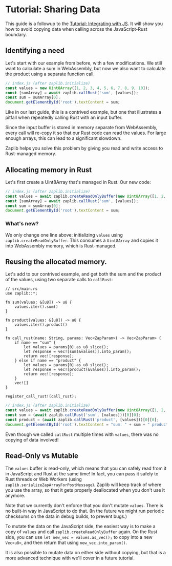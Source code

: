 # Tutorial: Sharing Data

This guide is a followup to the [Tutorial: Integrating with JS](./tutorial_js_rust_bridge.md). It will show you how to avoid copying data when calling across the JavaScript-Rust boundary.

## Identifying a need
Let's start with our example from before, with a few modifications. We still want to calculate a sum in WebAssembly, but now we also want to calculate the product using a separate function call.
```js
// index.js (after zaplib.initialize)
const values = new Uint8Array([1, 2, 3, 4, 5, 6, 7, 8, 9, 10]);
const [sumArray] = await zaplib.callRust('sum', [values]);
const sum = sumArray[0];
document.getElementById('root').textContent = sum;
```
Like in our last guide, this is a contrived example, but one that illustrates a pitfall when repeatedly calling Rust with an input buffer.

Since the input buffer is stored in memory separate from WebAssembly, every call will re-copy it so that our Rust code can read the values. For large enough arrays, this can lead to a significant slowdown.

Zaplib helps you solve this problem by giving you read and write access to Rust-managed memory.

## Allocating memory in Rust
Let's first create a Uint8Array that's managed in Rust. Our new code:
```js
// index.js (after zaplib.initialize)
const values = await zaplib.createReadOnlyBuffer(new Uint8Array([1, 2, 3, 4, 5, 6, 7, 8, 9, 10]));
const [sumArray] = await zaplib.callRust('sum', [values]);
const sum = sumArray[0];
document.getElementById('root').textContent = sum;
```

### What's new?
We only change one line above: initializing `values` using `zaplib.createReadOnlyBuffer`. This consumes a `Uint8Array` and copies it into WebAssembly memory, which is Rust-managed.

## Reusing the allocated memory.
Let's add to our contrived example, and get both the sum and the product of the values, using two separate calls to `callRust`:

```rust,noplayground
// src/main.rs
use zaplib::*;

fn sum(values: &[u8]) -> u8 {
    values.iter().sum()
}

fn product(values: &[u8]) -> u8 {
    values.iter().product()
}

fn call_rust(name: String, params: Vec<ZapParam>) -> Vec<ZapParam> {
    if name == "sum" {
        let values = params[0].as_u8_slice();
        let response = vec![sum(&values)].into_param();
        return vec![response];
    } else if name == "product" {
        let values = params[0].as_u8_slice();
        let response = vec![product(&values)].into_param();
        return vec![response];
    }
    vec![]
}

register_call_rust!(call_rust);
```

```js
// index.js (after zaplib.initialize)
const values = await zaplib.createReadOnlyBuffer(new Uint8Array([1, 2, 3, 4, 5, 6, 7, 8, 9, 10]));
const sum = (await zaplib.callRust('sum', [values]))[0][0];
const product = (await zaplib.callRust('product', [values]))[0][0];
document.getElementById('root').textContent = "sum: " + sum + " product: " + product;
```

Even though we called `callRust` multiple times with `values`, there was no copying of data involved!

## Read-Only vs Mutable
The `values` buffer is read-only, which means that you can safely read from it in JavaScript and Rust at the same time! In fact, you can pass it safely to Rust threads or Web Workers (using `zaplib.serializeZapArrayForPostMessage`). Zaplib will keep track of where you use the array, so that it gets properly deallocated when you don't use it anymore.

Note that we currently don't enforce that you don't mutate `values`. There is no built-in way in JavaScript to do that. (In the future we might run periodic checksums on the data in debug builds, to prevent bugs.)

To mutate the data on the JavaScript side, the easiest way is to make a copy of `values` and call `zaplib.createReadOnlyBuffer` again. On the Rust side, you can use `let new_vec = values.as_vec();` to copy into a new `Vec<u8>`, and then return that using `new_vec.into_param()`.

It is also possible to mutate data on either side without copying, but that is a more advanced technique with we'll cover in a future tutorial.
